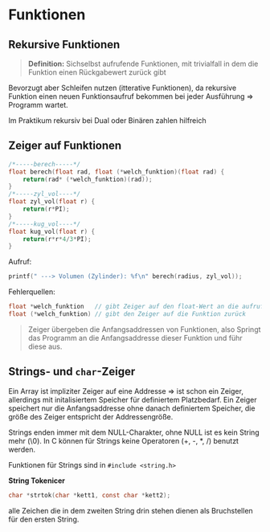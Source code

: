 # Funktionen

## Rekursive Funktionen
 > **Definition:** Sichselbst aufrufende Funktionen, mit trivialfall in dem die Funktion einen Rückgabewert zurück gibt

Bevorzugt aber Schleifen nutzen (itterative Funktionen), da rekursive Funktion einen neuen Funktionsaufruf bekommen bei jeder Ausführung => Programm wartet.

Im Praktikum rekursiv bei Dual oder Binären zahlen hilfreich

## Zeiger auf Funktionen

```C
/*-----berech-----*/
float berech(float rad, float (*welch_funktion)(float rad) {
    return(rad* (*welch_funktion)(rad));
}
/*-----zyl_vol----*/
float zyl_vol(float r) {
    return(r*PI);
}
/*-----kug_vol----*/
float kug_vol(float r) {
    return(r*r*4/3*PI);
}
```
Aufruf:

```C
printf(" ---> Volumen (Zylinder): %f\n" berech(radius, zyl_vol)); 
```

Fehlerquellen:

```C
float *welch_funktion   // gibt Zeiger auf den float-Wert an die aufrufende Funktion zurück
float (*welch_funktion) // gibt den Zeiger auf die Funktion zurück 
```

> Zeiger übergeben die Anfangsaddressen von Funktionen, also Springt das Programm an die Anfangsaddresse dieser Funktion und führ diese aus.

## Strings- und `char`-Zeiger

Ein Array ist impliziter Zeiger auf eine Addresse => ist schon ein Zeiger, allerdings mit initalisiertem Speicher für definiertem Platzbedarf.
Ein Zeiger speichert nur die Anfangsaddresse ohne danach definiertem Speicher, die größe des Zeiger entspricht der Addressengröße.

Strings enden immer mit dem NULL-Charakter, ohne NULL ist es kein String mehr (\0).
In C können für Strings keine Operatoren (+, -, *, /) benutzt werden. 

Funktionen für Strings sind in  ` #include <string.h> `

**String Tokenicer**
```C
char *strtok(char *kett1, const char *kett2);
```
alle Zeichen die in dem zweiten String drin stehen dienen als Bruchstellen für den ersten String.
